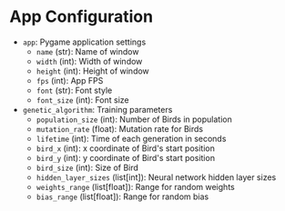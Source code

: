 # App Configuration

- `app`: Pygame application settings
  - `name` (str): Name of window
  - `width` (int): Width of window
  - `height` (int): Height of window
  - `fps` (int): App FPS
  - `font` (str): Font style
  - `font_size` (int): Font size
- `genetic_algorithm`: Training parameters
  - `population_size` (int): Number of Birds in population
  - `mutation_rate` (float): Mutation rate for Birds
  - `lifetime` (int): Time of each generation in seconds
  - `bird_x` (int): x coordinate of Bird's start position
  - `bird_y` (int): y coordinate of Bird's start position
  - `bird_size` (int): Size of Bird
  - `hidden_layer_sizes` (list[int]): Neural network hidden layer sizes
  - `weights_range` (list[float]): Range for random weights
  - `bias_range` (list[float]): Range for random bias
